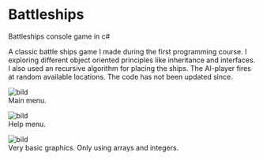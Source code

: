 # Battleships
Battleships console game in c#  

A classic battle ships game I made during the first programming course. I exploring different object oriented principles like inheritance and interfaces.
I also used an recursive algorithm for placing the ships. The AI-player fires at random available locations. The code has not been updated since.  

![bild](https://user-images.githubusercontent.com/69501706/218186855-93d04837-bb41-4508-a9cf-c4cab25ce324.png)  
Main menu.

![bild](https://user-images.githubusercontent.com/69501706/218187914-d57bed18-e458-4c63-9592-7fe0f01a7362.png)  
Help menu.

![bild](https://user-images.githubusercontent.com/69501706/218188448-230aad67-c910-4348-9213-8395c120fffe.png)  
Very basic graphics. Only using arrays and integers.

